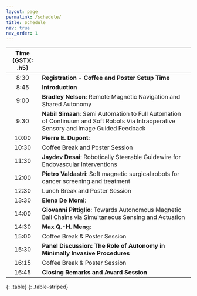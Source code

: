 ```yaml
---
layout: page
permalink: /schedule/
title: Schedule
nav: true
nav_order: 1
---
```



| **Time (GST)**{: .h5} |  |
| :-----:   | :----- |
| 8:30| **Registration - Coffee and Poster Setup Time** |
| 8:45| **Introduction** |
| 9:00 | **Bradley Nelson**: Remote Magnetic Navigation and Shared Autonomy |
| 9:30 | **Nabil Simaan**:  Semi Automation to Full Automation of Continuum and Soft Robots Via Intraoperative Sensory and Image Guided Feedback|
| 10:00 | **Pierre E. Dupont**:  |
| 10:30 | Coffee Break and Poster Session|
| 11:30 | **Jaydev Desai**: Robotically Steerable Guidewire for Endovascular Interventions|
| 12:00 | **Pietro Valdastri**: Soft magnetic surgical robots for cancer screening and treatment|
| 12:30 | Lunch Break and Poster Session|
| 13:30 | **Elena De Momi**: |
| 14:00 | **Giovanni Pittiglio**: Towards Autonomous Magnetic Ball Chains via Simultaneous Sensing and Actuation |
| 14:30 | **Max Q.-H. Meng**:  |
| 15:00 | Coffee Break & Poster Session|
| 15:30 |  **Panel Discussion:  The Role of Autonomy in Minimally Invasive Procedures** |
| 16:15 | Coffee Break & Poster Session|
| 16:45 | **Closing Remarks and Award Session** |
{: .table}
{: .table-striped}



